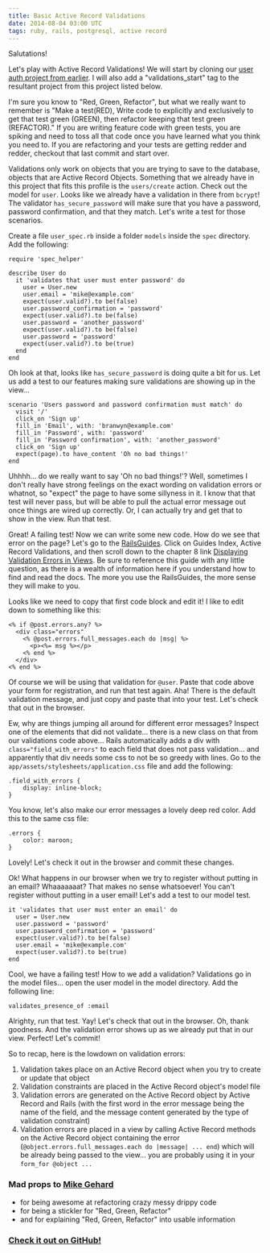 ```yaml
---
title: Basic Active Record Validations
date: 2014-08-04 03:00 UTC
tags: ruby, rails, postgresql, active record
---
```


Salutations!

Let's play with Active Record Validations! We will start by cloning our [user auth project from earlier](https://github.com/craftninja/blog_user_auth). I will also add a "validations_start" tag to the resultant project from this project listed below.

I'm sure you know to "Red, Green, Refactor", but what we really want to remember is "Make a test(RED), Write code to explicitly and exclusively to get that test green (GREEN), then refactor keeping that test green (REFACTOR)." If you are writing feature code with green tests, you are spiking and need to toss all that code once you have learned what you think you need to. If you are refactoring and your tests are getting redder and redder, checkout that last commit and start over.

Validations only work on objects that you are trying to save to the database, objects that are Active Record Objects. Something that we already have in this project that fits this profile is the <code>users/create</code> action. Check out the model for <code>user</code>. Looks like we already have a validation in there from <code>bcrypt</code>! The validator <code>has\_secure\_password</code> will make sure that you have a password, password confirmation, and that they match. Let's write a test for those scenarios.

Create a file <code>user_spec.rb</code> inside a folder <code>models</code> inside the <code>spec</code> directory. Add the following:

    require 'spec_helper'
    
    describe User do
      it 'validates that user must enter password' do
        user = User.new
        user.email = 'mike@example.com'
        expect(user.valid?).to be(false)
        user.password_confirmation = 'password'
        expect(user.valid?).to be(false)
        user.password = 'another_password'
        expect(user.valid?).to be(false)
        user.password = 'password'
        expect(user.valid?).to be(true)
      end
    end

Oh look at that, looks like <code>has\_secure\_password</code> is doing quite a bit for us. Let us add a test to our features making sure validations are showing up in the view...

    scenario 'Users password and password confirmation must match' do
      visit '/'
      click_on 'Sign up'
      fill_in 'Email', with: 'branwyn@example.com'
      fill_in 'Password', with: 'password'
      fill_in 'Password confirmation', with: 'another_password'
      click_on 'Sign up'
      expect(page).to have_content 'Oh no bad things!'
    end

Uhhhh... do we really want to say 'Oh no bad things!'? Well, sometimes I don't really have strong feelings on the exact wording on validation errors or whatnot, so "expect" the page to have some sillyness in it. I know that that test will never pass, but will be able to pull the actual error message out once things are wired up correctly. Or, I can actually try and get that to show in the view. Run that test.

Great! A failing test! Now we can write some new code. How do we see that error on the page? Let's go to the [RailsGuides](http://guides.rubyonrails.org/). Click on Guides Index, Active Record Validations, and then scroll down to the chapter 8 link [Displaying Validation Errors in Views](http://guides.rubyonrails.org/active_record_validations.html#displaying-validation-errors-in-views). Be sure to reference this guide with any little question, as there is a wealth of information here if you understand how to find and read the docs. The more you use the RailsGuides, the more sense they will make to you.

Looks like we need to copy that first code block and edit it! I like to edit down to something like this:

    <% if @post.errors.any? %>
      <div class="errors"
        <% @post.errors.full_messages.each do |msg| %>
          <p><%= msg %></p>
        <% end %>
      </div>
    <% end %>

Of course we will be using that validation for <code>@user</code>. Paste that code above your form for registration, and run that test again. Aha! There is the default validation message, and just copy and paste that into your test. Let's check that out in the browser.

Ew, why are things jumping all around for different error messages? Inspect one of the elements that did not validate... there is a new class on that from our validations code above... Rails automatically adds a div with <code>class="field\_with\_errors"</code> to each field that does not pass validation... and apparently that div needs some css to not be so greedy with lines. Go to the <code>app/assets/stylesheets/application.css</code> file and add the following:

    .field_with_errors {
        display: inline-block;
    }

You know, let's also make our error messages a lovely deep red color. Add this to the same css file:

    .errors {
        color: maroon;
    }

Lovely! Let's check it out in the browser and commit these changes.

Ok! What happens in our browser when we try to register without putting in an email? Whaaaaaaat? That makes no sense whatsoever! You can't register without putting in a user email! Let's add a test to our model test.

    it 'validates that user must enter an email' do
      user = User.new
      user.password = 'password'
      user.password_confirmation = 'password'
      expect(user.valid?).to be(false)
      user.email = 'mike@example.com'
      expect(user.valid?).to be(true)
    end

Cool, we have a failing test! How to we add a validation? Validations go in the model files... open the user model in the model directory. Add the following line:

    validates_presence_of :email

Alrighty, run that test. Yay! Let's check that out in the browser. Oh, thank goodness. And the validation error shows up as we already put that in our view. Perfect! Let's commit!

So to recap, here is the lowdown on validation errors:

1. Validation takes place on an Active Record object when you try to create or update that object
1. Validation constraints are placed in the Active Record object's model file
1. Validation errors are generated on the Active Record object by Active Record and Rails (with the first word in the error message being the name of the field, and the message content generated by the type of validation constraint)
1. Validation errors are placed in a view by calling Active Record methods on the Active Record object containing the error (<code>@object.errors.full\_messages.each do |message| ... end</code>) which will be already being passed to the view... you are probably using it in your <code>form\_for @object ...</code>


### Mad props to [Mike Gehard](https://twitter.com/mikegehard)

+ for being awesome at refactoring crazy messy drippy code
+ for being a stickler for "Red, Green, Refactor"
+ and for explaining "Red, Green, Refactor" into usable information

### [Check it out on GitHub!](https://github.com/craftninja/blog_user_auth_validations)

